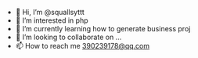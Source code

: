 - 👋 Hi, I’m @squallsyttt
- 👀 I’m interested in php
- 🌱 I’m currently learning how to generate business proj
- 💞️ I’m looking to collaborate on ...
- 📫 How to reach me 390239178@qq.com

<!---
squallsyttt/squallsyttt is a ✨ special ✨ repository because its `README.md` (this file) appears on your GitHub profile.
You can click the Preview link to take a look at your changes.
--->

